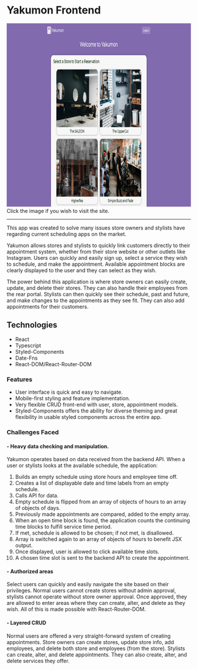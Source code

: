 # Yakumon Frontend

<a href="https://yakumon.vercel.app/" ><img src="./public/images/Yakumon.png" height='500' /></a>
Click the image if you wish to visit the site.

---

This app was created to solve many issues store owners and stylists have regarding current scheduling apps on the market.

Yakumon allows stores and stylists to quickly link customers directly to their appointment system, whether from their store website or other outlets like Instagram. Users can quickly and easily sign up, select a service they wish to schedule, and make the appointment. Available appointment blocks are clearly displayed to the user and they can select as they wish.

The power behind this application is where store owners can easily create, update, and delete their stores. They can also handle their employees from the rear portal. Stylists can then quickly see their schedule, past and future, and make changes to the appointments as they see fit. They can also add appointments for their customers.

## Technologies

- React
- Typescript
- Styled-Components
- Date-Fns
- React-DOM/React-Router-DOM

### Features

- User interface is quick and easy to navigate.
- Mobile-first styling and feature implementation.
- Very flexible CRUD front-end with user, store, appointment models.
- Styled-Components offers the ability for diverse theming and great flexibility in usable styled components across the entire app.

### Challenges Faced

#### - Heavy data checking and manipulation.

Yakumon operates based on data received from the backend API.
When a user or stylists looks at the available schedule, the application:

1. Builds an empty schedule using store hours and employee time off.
2. Creates a list of displayable date and time labels from an empty schedule.
3. Calls API for data.
4. Empty schedule is flipped from an array of objects of hours to an array of objects of days.
5. Previously made appointments are compared, added to the empty array.
6. When an open time block is found, the application counts the continuing time blocks to fulfill service time period.
7. If met, schedule is allowed to be chosen; if not met, is disallowed.
8. Array is switched again to an array of objects of hours to benefit JSX output.
9. Once displayed, user is allowed to click available time slots.
10. A chosen time slot is sent to the backend API to create the appointment.

#### - Authorized areas

Select users can quickly and easily navigate the site based on their privileges. Normal users cannot create stores without admin approval, stylists cannot operate without store owner approval. Once approved, they are allowed to enter areas where they can create, alter, and delete as they wish. All of this is made possible with React-Router-DOM.

#### - Layered CRUD

Normal users are offered a very straight-forward system of creating appointments.
Store owners can create stores, update store info, add employees, and delete both store and employees (from the store).
Stylists can create, alter, and delete appointments. They can also create, alter, and delete services they offer.
